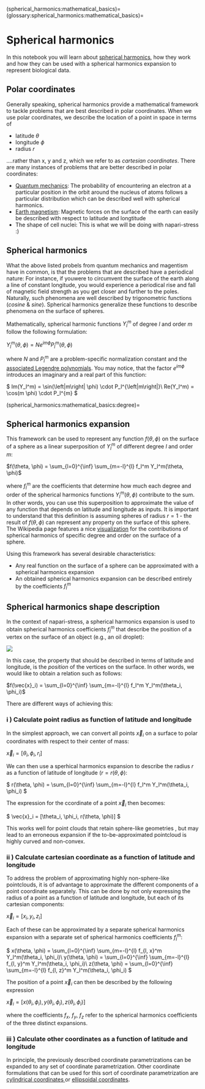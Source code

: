(spherical_harmonics:mathematical_basics)=
(glossary:spherical_harmonics:mathematical_basics)=
# Spherical harmonics

In this notebook you will learn about [spherical harmonics](https://en.wikipedia.org/wiki/Spherical_harmonics), how they work and how they can be used with a spherical harmonics expansion to represent biological data.

## Polar coordinates

Generally speaking, spherical harmonics provide a mathematical framework to tackle problems that are best described in polar coordinates. When we use polar coordinates, we describe the location of a point in space in terms of 

* latitude $\theta$
* longitude $\phi$
* radius $r$

....rather than x, y and z, which we refer to as *cartesian coordinates*. There are many instances of problems that are better described in polar coordinates:

- [Quantum mechanics](https://en.wikipedia.org/wiki/Atomic_orbital): The probability of encountering an electron at a particular position in the orbit around the nucleus of atoms follows a particular distribution which can be described well with spherical harmonics.
- [Earth magnetism](https://en.wikipedia.org/wiki/Earth%27s_magnetic_field): Magnetic forces on the surface of the earth can easily be described with respect to latitude and longtitude
- The shape of cell nuclei: This is what we will be doing with napari-stress :)

## Spherical harmonics

What the above listed probels from quantum mechanics and magentism have in common, is that the problems that are described have a periodical nature: For instance, if youwere to circumvent the surface of the earth along a line of constant longitude, you would experience a periodical rise and fall of magnetic field strength as you get closer and further to the poles. Naturally, such phenomena are well described by trigonometric functions (*cosine* & *sine*). Spherical harmonics generalize these functions to describe phenomena on the surface of spheres.

Mathematically, spherical harmonic functions $Y_l^m$ of degree $l$ and order $m$ follow the following formulation:

$Y_l^m(\theta, \phi) = N e^{im\phi} P_l^m(\theta, \phi)$

where $N$ and $P_l^m$ are a problem-specific normalization constant and the [associated Legendre polynomials](https://en.wikipedia.org/wiki/Associated_Legendre_polynomials). You may notice, that the factor $e^{im\phi}$ introduces an imaginary and a real part of this function:

$
Im(Y_l^m) = \sin(\left|m\right| \phi) \cdot P_l^{\left|m\right|}\\
Re(Y_l^m) = \cos(m \phi) \cdot P_l^{m}
$

(spherical_harmonics:mathematical_basics:degree)=
## Spherical harmonics expansion

This framework can be used to represent any function $f(\theta, \phi)$ on the surface of a sphere as a linear superposition of $Y_l^m$ of different degree $l$ and order $m$:

$f(\theta, \phi) = \sum_{l=0}^{\inf} \sum_{m=-l}^{l} f_l^m Y_l^m(\theta, \phi)$

where $f_l^m$ are the coefficients that determine how much each degree and order of the spherical harmonics functions $Y_l^m(\theta, \phi)$ contribute to the sum. In other words, you can use this superposition to approximate the value of any function that depends on latitude and longitude as inputs. It is important to understand that this definition is assuming spheres of radius $r=1$ - the result of $f(\theta, \phi)$ can represent any property on the surface of this sphere. The Wikipedia page features a nice [visualization](https://en.wikipedia.org/wiki/Spherical_harmonics#/media/File:Rotating_spherical_harmonics.gif) for the contributions of spherical harmonics of specific degree and order on the surface of a sphere.

Using this framework has several desirable characteristics: 

- Any real function on the surface of a sphere can be approximated with a spherical harmonics expansion
- An obtained spherical harmonics expansion can be described entirely by the coefficients $f_l^m$

## Spherical harmonics shape description

In the context of napari-stress, a spherical harmonics expansion is used to obtain spherical harmonics coefficients $f_l^m$ that describe the position of a vertex on the surface of an object (e.g., an oil droplet):

![](../imgs/viewer_screenshots/open_sample_droplet1.png)

In this case, the property that should be described in terms of latitude and longitude, is the *position* of the vertices on the surface. In other words, we would like to obtain a relation such as follows:

$f(\vec{x}_i) = \sum_{l=0}^{\inf} \sum_{m=-l}^{l} f_l^m Y_l^m(\theta_i, \phi_i)$

There are different ways of achieving this:

### i ) Calculate point radius as function of latitude and longitude

In the simplest approach, we can convert all points $\vec{x}_i$ on a surface to polar coordinates with respect to their center of mass:

$\vec{x}_i = [\theta_i, \phi_i, r_i]$

We can then use a sperhical harmonics expansion to describe the radius $r$ as a function of latitude of longitude ($r = r(\theta, \phi)$:

$
r(\theta, \phi) = \sum_{l=0}^{\inf} \sum_{m=-l}^{l} f_l^m Y_l^m(\theta_i, \phi_i)
$

The expression for the ccordinate of a point $\vec{x}_i$ then becomes:

$
\vec{x}_i = [\theta_i, \phi_i, r(\theta, \phi)]
$

This works well for point clouds that retain sphere-like geometries , but may lead to an erroneous expansion if the to-be-approximated pointcloud is highly curved and non-convex.

### ii ) Calculate cartesian coordinate as a function of latitude and longitude

To address the problem of approximating highly non-sphere-like pointclouds, it is of advantage to approximate the different components of a point coordinate separately. This can be done by not only expressing the radius of a point as a function of latitude and longitude, but each of its cartesian components:

$\vec{x}_i = [x_i, y_i, z_i]$

Each of these can be approximated by a separate spherical harmonics expansion with a separate set of spherical harmonics coefficients $f_l^m$:

$
x(\theta, \phi) = \sum_{l=0}^{\inf} \sum_{m=-l}^{l} f_{l, x}^m Y_l^m(\theta_i, \phi_i)\\
y(\theta, \phi) = \sum_{l=0}^{\inf} \sum_{m=-l}^{l} f_{l, y}^m Y_l^m(\theta_i, \phi_i)\\
z(\theta, \phi) = \sum_{l=0}^{\inf} \sum_{m=-l}^{l} f_{l, z}^m Y_l^m(\theta_i, \phi_i)
$

The position of a point $\vec{x}_i$ can then be described by the following expression

$\vec{x}_i = [x(\theta_i, \phi_i), y(\theta_i, \phi_i), z(\theta_i, \phi_i)]$

where the coefficients $f_x$, $f_y$, $f_z$ refer to the spherical harmonics coefficients of the three distinct expansions.

### iii ) Calculate other coordinates as a function of latitude and longitude

In principle, the previously described coordinate parametrizations can be expanded to any set of coordinate parametrization. Other coordinate formulations that can be used for this sort of coordinate parametrization are [cylindrical coordinates ](https://en.wikipedia.org/wiki/Cylindrical_coordinate_system) or [ellipsoidal coordinates](https://en.wikipedia.org/wiki/Ellipsoidal_coordinates).